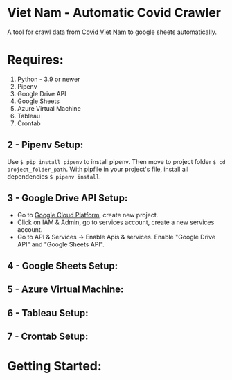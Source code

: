 # Viet Nam - Automatic Covid Crawler
A tool for crawl data from [Covid Viet Nam](https://covid19.gov.vn/) to google sheets automatically.
# Requires: 
1. Python - 3.9 or newer
2. Pipenv
3. Google Drive API
4. Google Sheets
5. Azure Virtual Machine
6. Tableau
7. Crontab
## 2 - Pipenv Setup:
Use `$ pip install pipenv` to install pipenv. Then move to project folder `$ cd project_folder_path`. 
With pipfile in your project's file, install all dependencies `$ pipenv install`.
## 3 - Google Drive API Setup:
- Go to [Google Cloud Platform](https://console.cloud.google.com/home/dashboard), create new project.
- Click on IAM & Admin, go to services account, create a new services account.
- Go to API & Services -> Enable Apis & services. Enable "Google Drive API" and "Google Sheets API".
## 4 - Google Sheets Setup:
## 5 - Azure Virtual Machine:
## 6 - Tableau Setup:
## 7 - Crontab Setup:
# Getting Started:
